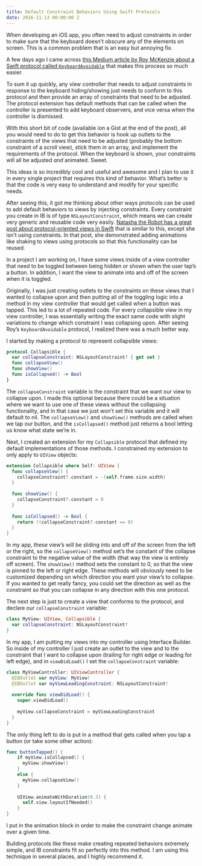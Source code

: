 ```yaml
---
title: Default Constraint Behaviors Using Swift Protocols
date: 2016-11-13 00:00:00 Z
---
```


When developing an iOS app, you often need to adjust constraints in order to make sure that the keyboard doesn’t obscure any of the elements on screen. This is a common problem that is an easy but annoying fix.

A few days ago I came across [this Medium article by Roy McKenzie about a Swift protocol called `KeyboardAvoidable`](https://blog.propellerlabs.co/making-life-easier-with-a-keyboardavoidable-protocol-62c6689f603d#.xpxq1lk3w) that makes this process so much easier. 

To sum it up quickly, any view controller that needs to adjust constraints in response to the keyboard hiding/showing just needs to conform to this protocol and then provide an array of constraints that need to be adjusted. The protocol extension has default methods that can be called when the controller is presented to add keyboard observers, and vice versa when the controller is dismissed. 

With this short bit of code (available ion a Gist at the end of the post), all you would need to do to get this behavior is hook up outlets to the constraints of the views that need to be adjusted (probably the bottom constraint of a scroll view), stick them in an array, and implement the requirements of the protocol. When the keyboard is shown, your constraints will all be adjusted *and* animated. Sweet. 

This ideas is so incredibly cool and useful and awesome and I plan to use it in every single project that requires this kind of behavior. What’s better is that the code is very easy to understand and modify for your specific needs. 

After seeing this, it got me thinking about other ways protocols can be used to add default behaviors to views by injecting constraints. Every constraint you create in IB is of type `NSLayoutConstraint`, which means we can create very generic and reusable code very easily. [Natasha the Robot has a great post about protocol-oriented views in Swift](https://www.natashatherobot.com/protocol-oriented-views-in-swift/) that is similar to this, except she isn’t using constraints. In that post, she demonstrated adding animations like shaking to views using protocols so that this functionality can be reused. 

In a project I am working on, I have some views inside of a view controller that need to be toggled between being hidden or shown when the user tap’s a button. In addition, I want the view to animate into and off of the screen when it is toggled. 

Originally, I was just creating outlets to the constraints on these views that I wanted to collapse upon and then putting all of the toggling logic into a method in my view controller that would get called when a button was tapped. This led to a lot of repeated code. For every collapsible view in my view controller, I was essentially writing the exact same code with slight variations to change which constraint I was collapsing upon. After seeing Roy’s `KeyboardAvoidable` protocol, I realized there was a much better way.

I started by making a protocol to represent collapsible views:

```swift 
protocol Collapsible {
  var collapseConstraint: NSLayoutConstraint? { get set }
  func collapseView()
  func showView()
  func isCollapsed() -> Bool
}
```

The `collapseConstraint` variable is the constraint that we want our view to collapse upon. I made this optional because there could be a situation where we want to use one of these views without the collapsing functionality, and in that case we just won’t set this variable and it will default to nil. The `collapseView()` and `showView()` methods are called when we tap our button, and the `isCollapsed()` method just returns a bool letting us know what state we’re in. 

Next, I created an extension for my `Collapsible` protocol that defined my default implementations of those methods. I constrained my extension to only apply to `UIView` objects:

```swift 
extension Collapsible where Self: UIView {
  func collapseView() {
    collapseConstraint?.constant = -(self.frame.size.width)
  }
  
  func showView() {
    collapseConstraint?.constant = 0
  }
  
  func isCollapsed() -> Bool {
    return !(collapseConstraint?.constant == 0)
  }
}
```

In my app, these view’s will be sliding into and off of the screen from the left or the right, so the `collapseView()` method set’s the constant of the collapse constraint to the negative value of the width (that way the view is entirely off screen). The `showView()` method sets the constant to 0, so that the view is pinned to the left or right edge. These methods will obviously need to be customized depending on which direction you want your view’s to collapse. If you wanted to get really fancy, you could set the direction as well as the constraint so that you can collapse in any direction with this one protocol. 

The next step is just to create a view that conforms to the protocol, and declare our `collapseConstraint` variable:

```swift
class MyView: UIView, Collapsible {  
  var collapseConstraint: NSLayoutConstraint?
}
```

In my app, I am putting my views into my controller using Interface Builder. So inside of my controller I just create an outlet to the view and to the constraint that I want to collapse upon (trailing for right edge or leading for left edge), and in `viewDidLoad()` I set the `collapseConstraint` variable:

```swift
class MyViewController: UIViewController {
  @IBOutlet var myView: MyView!
  @IBOutlet var myViewLeadingConstraint: NSLayoutConstraint!
  
  override func viewDidLoad() {
    super.viewDidLoad()
    
    myView.collapseConstraint = myViewLeadingConstraint
  }
}
```

The only thing left to do is put in a method that gets called when you tap a button (or take some other action):

```swift
func buttonTapped() {
	if myView.isCollapsed() {
	  myView.showView()
	}
	else {
	  myView.collapseView()
	}
	
	UIView.animateWithDuration(0.3) {
	  self.view.layoutIfNeeded()
	}
}
```

I put in the animation block in order to make the constraint change animate over a given time. 

Building protocols like these make creating repeated behaviors extremely simple, and IB constraints fit so perfectly into this method. I am using this technique in several places, and I highly recommend it. 